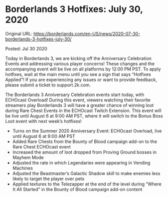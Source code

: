 Borderlands 3 Hotfixes: July 30, 2020
=====================================

Original URL: https://borderlands.com/en-US/news/2020-07-30-borderlands-3-hotfixes-july-30/

Posted: Jul 30 2020

Today in Borderlands 3, we are kicking off the Anniversary Celebration Events and addressing various player concerns! These changes and the accompanying event will be live on all platforms by 12:00 PM PST. To apply hotfixes, wait at the main menu until you see a sign that says “Hotfixes Applied”! If you are experiencing any issues or want to provide feedback, please submit a ticket to support.2k.com.

The Borderlands 3 Anniversary Celebration events start today, with ECHOcast Overload! During this event, viewers watching their favorite streamers play Borderlands 3 will have a greater chance of winning loot during Rare Chest Events in the ECHOcast Twitch Extension. This event will be live until August 6 at 9:00 AM PST, where it will switch to the Bonus Boss Loot event with next week’s hotfixes!

- Turns on the Summer 2020 Anniversary Event: ECHOcast Overload, live until August 6 at 9:00 AM PST
- Added Rare Chests from the Bounty of Blood campaign add-on to the Rare Chest ECHOcast event
- Increased the amount of loot dropped from Proving Ground bosses in Mayhem Mode
- Adjusted the rate in which Legendaries were appearing in Vending Machines
- Adjusted the Beastmaster’s Galactic Shadow skill to make enemies less likely to target the player over pets
- Applied textures to the Telezapper at the end of the level during “Where It All Started” in the Bounty of Blood campaign add-on content

